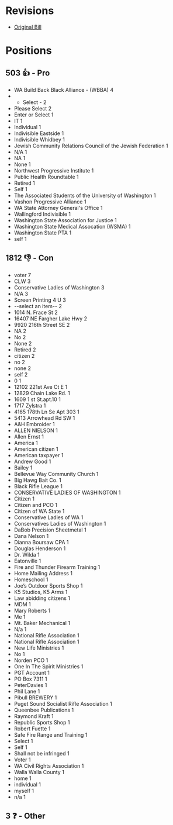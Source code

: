 # Revisions
* [Original Bill](1/)

# Positions
## 503 👍 - Pro
* WA Build Back Black Alliance - (WBBA) 4
* - Select - 2
* Please Select 2
* Enter or Select 1
* IT 1
* Individual  1
* Indivisible Eastside 1
* Indivisible Whidbey 1
* Jewish Community Relations Council of the Jewish Federation 1
* N/A 1
* NA 1
* None 1
* Northwest Progressive Institute 1
* Public Health Roundtable 1
* Retired 1
* Self 1
* The Associated Students of the University of Washington 1
* Vashon Progressive Alliance 1
* WA State Attorney General's Office 1
* Wallingford Indivisible 1
* Washington State Association for Justice 1
* Washington State Medical Assocation (WSMA) 1
* Washington State PTA 1
* self 1

## 1812 👎 - Con
* voter 7
* CLW 3
* Conservative Ladies of Washington 3
* N/A 3
* Screen Printing 4 U 3
* --select an item-- 2
* 1014 N. Frace St 2
* 16407 NE Fargher Lake Hwy  2
* 9920 216th Street SE 2
* NA 2
* No 2
* None 2
* Retired 2
* citizen 2
* no 2
* none 2
* self 2
* 0 1
* 12102 221st Ave Ct E 1
* 12829 Chain Lake Rd. 1
* 1609 1 st St.apt.10 1
* 1717 Zylstra  1
* 4165 178th Ln Se Apt 303 1
* 5413 Arrowhead Rd SW 1
* A&H Embroider 1
* ALLEN NIELSON 1
* Allen Ernst 1
* America 1
* American citizen 1
* American taxpayer 1
* Andrew Good 1
* Bailey 1
* Bellevue Way Community Church 1
* Big Hawg Bait Co. 1
* Black Rifle League 1
* CONSERVATIVE LADIES OF WASHINGTON 1
* Citizen 1
* Citizen and PCO 1
* Citizen of WA State 1
* Conservative Ladies of WA 1
* Conservatives Ladies of Washington 1
* DaBob Precision Sheetmetal 1
* Dana Nelson 1
* Dianna Boursaw CPA 1
* Douglas Henderson 1
* Dr. Wilda 1
* Eatonville 1
* Fire and Thunder Firearm Training 1
* Home Mailing Address 1
* Homeschool 1
* Joe’s Outdoor Sports Shop 1
* K5 Studios, K5 Arms 1
* Law abidding citizens  1
* MDM 1
* Mary Roberts 1
* Me 1
* Mt. Baker Mechanical 1
* N/a 1
* National Rifle Association 1
* National Rifle Association  1
* New Life Ministries 1
* No  1
* Norden PCO 1
* One In The Spirit Ministries  1
* PGT Account 1
* PO Box 7311 1
* PeterDavies 1
* Phil Lane 1
* Pibull BREWERY 1
* Puget Sound Socialist Rifle Association 1
* Queenbee Publications 1
* Raymond Kraft 1
* Republic Sports Shop 1
* Robert Fuette 1
* Safe Fire Range and Training 1
* Select 1
* Self 1
* Shall not be infringed  1
* Voter 1
* WA Civil Rights Association 1
* Walla Walla County 1
* home 1
* individual 1
* myself 1
* n/a 1

## 3 ❓ - Other
